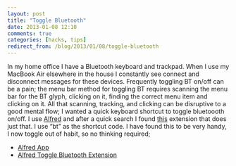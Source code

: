 ```yaml
---
layout: post
title: "Toggle Bluetooth"
date: 2013-01-08 12:10
comments: true
categories: [hacks, tips]
redirect_from: /blog/2013/01/08/toggle-bluetooth
---
```

In my home office I have a Bluetooth keyboard and trackpad. When I use my MacBook Air elsewhere in the house I constantly see connect and disconnect messages for these devices. Frequently toggling BT on/off can be a pain; the menu bar method for toggling BT requires scanning the menu bar for the BT glyph, clicking on it, finding the correct menu item and clicking on it. All that scanning, tracking, and clicking can be disruptive to a good mental flow; I wanted a quick keyboard shortcut to toggle bluetoooth on/off. I use [Alfred](http://www.alfredapp.com/) and after a quick search I found [this](http://seapy.com/1779) extension that does just that. I use “bt” as the shortcut code. I have found this to be very handy, I now toggle out of habit, so no thinking required; 

* [Alfred App](http://www.alfredapp.com/) 
* [Alfred Toggle Bluetooth Extension](http://seapy.com/1779)